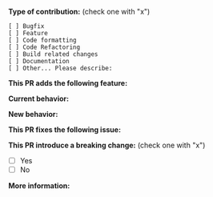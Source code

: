 <!--
 Before submitting your PR, please check that your code follow our contribution guide lines:
 https://github.com/Alfresco/alfresco-ng2-components/wiki/Code-contribution-acceptance-criteria
 
 Check also that the commit message follow our commit format guide lines:
 https://github.com/Alfresco/alfresco-ng2-components/wiki/Commit-format
 -->

**Type of contribution:** (check one with "x")
```
[ ] Bugfix
[ ] Feature
[ ] Code formatting 
[ ] Code Refactoring
[ ] Build related changes
[ ] Documentation
[ ] Other... Please describe:
```
**This PR adds the following feature:** 
<!-- you can ignore this line in case of bugfix -->

**Current behavior:** 

**New behavior:**

**This PR fixes the following issue:** 
<!-- link to the open issue, ignore it if there are no issue open -->

**This PR introduce a breaking change:** (check one with "x")
- [ ] Yes
- [ ] No

<!-- Please describe reason to introduce a breaking change, and what exactly breaks -->


**More information:**

